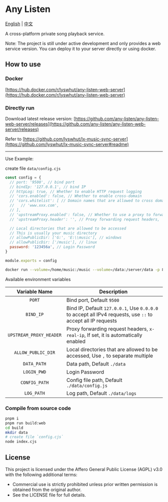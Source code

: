 # Any Listen

[English](README.md) | [中文](README_zh.md)

A cross-platform private song playback service.

Note: The project is still under active development and only provides a web service version. You can deploy it to your server directly or using docker.

## How to use

### Docker

[https://hub.docker.com/r/lyswhut/any-listen-web-server](https://hub.docker.com/r/lyswhut/any-listen-web-server)

### Directly run

Download latest release version: [https://github.com/any-listen/any-listen-web-server/releases](https://github.com/any-listen/any-listen-web-server/releases)

Refer to [https://github.com/lyswhut/lx-music-sync-server](https://github.com/lyswhut/lx-music-sync-server#readme)

---

Use Example:

create file `data/config.cjs`

```js
const config = {
  // port: '9500', // bind port
  // bindIp: '127.0.0.1', // bind IP
  // httpLog: true, // Whether to enable HTTP request logging
  // 'cors.enabled': false, // Whether to enable cross-domain
  // 'cors.whitelist': [ // Domain names that are allowed to cross domains. An empty array allows all domain names to cross domains.
  //   // 'www.xxx.com',
  // ],
  // 'upstreamProxy.enabled': false, // Whether to use a proxy to forward requests to this server
  // 'upstreamProxy.header': '', // Proxy forwarding request headers, `x-real-ip`

  // Local directories that are allowed to be accessed
  // This is usually your music directory
  // allowPublicDir: ['G:', 'E:\\music'], // windows
  // allowPublicDir: ['/music'], // linux
  password: '123456a', // Login Password
}

module.exports = config
```

```bash
docker run --volume=/home/music:/music --volume=/data:/server/data -p 8080:9500 -d test:latest
```

Available environment variables

|      Variable Name      | Description                                                                                                 |
| :---------------------: | ----------------------------------------------------------------------------------------------------------- |
|         `PORT`          | Bind port, Default `9500`                                                                                   |
|        `BIND_IP`        | Bind IP, Default `127.0.0.1`, Use `0.0.0.0` to accept all IPv4 requests, use `::` to accept all IP requests |
| `UPSTREAM_PROXY_HEADER` | Proxy forwarding request headers, `x-real-ip`, If set, it is automatically enabled                          |
|   `ALLOW_PUBLIC_DIR`    | Local directories that are allowed to be accessed, Use `,` to separate multiple                             |
|       `DATA_PATH`       | Data path, Default `./data`                                                                                 |
|       `LOGIN_PWD`       | Login Password                                                                                              |
|      `CONFIG_PATH`      | Config file path, Default `./data/config.js`                                                                |
|       `LOG_PATH`        | Log path, Default `./data/logs`                                                                             |

### Compile from source code

```bash
pnpm i
pnpm run build:web
cd build
mkdir data
# create file `config.cjs`
node index.cjs
```

## License

This project is licensed under the Affero General Public License (AGPL) v3.0 with the following additional terms:

- Commercial use is strictly prohibited unless prior written permission is obtained from the original author.
- See the LICENSE file for full details.
